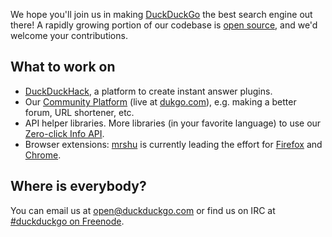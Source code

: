 We hope you'll join us in making [DuckDuckGo](https://duckduckgo.com/) the best search engine out there! A rapidly growing portion of our codebase is [open source](http://github.com/duckduckgo/), and we'd welcome your contributions.

## What to work on

 * [DuckDuckHack](https://github.com/duckduckgo/duckduckgo/wiki/Open-Source-Plugin-Tutorial), a platform to create instant answer plugins.
 * Our [Community Platform](http://github.com/duckduckgo/community-platform) (live at [dukgo.com](https://dukgo.com)), e.g. making a better forum, URL shortener, etc.
 * API helper libraries. More libraries (in your favorite language) to use our [Zero-click Info API](http://api.duckduckgo.com/).
 * Browser extensions: [mrshu](https://github.com/mrshu) is currently leading the effort for [Firefox](https://github.com/duckduckgo/firefox-zeroclickinfo) and [Chrome](https://github.com/duckduckgo/chrome-zeroclickinfo). 

## Where is everybody?

You can email us at open@duckduckgo.com or find us on IRC at [#duckduckgo on Freenode](http://webchat.freenode.net/?channels=duckduckgo).